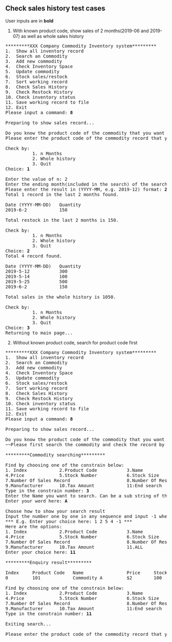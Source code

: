 ## Check sales history test cases
User inputs are in **bold**     
1. With known product code, show sales of 2 months(2019-06 and 2019-07) as well as whole sales history
<pre>
*********XXX Company Commodity Inventory system*********
1.  Show all inventory record
2.  Search an Commodity
3.  Add new commodity
4.  Check Inventory Space
5.  Update commodity
6.  Stock sales/restock
7.  Sort working record
8.  Check Sales History
9.  Check Restock History
10. Check inventory status
11. Save working record to file
12. Exit
Please input a command: <b>8</b>

Preparing to show sales record...

Do you know the product code of the commodity that you want to check?(Y/N) <b>Y</b>
Please enter the product code of the commodity record that you want to check: <b>103</b>

Check by:
          1. n Months
          2. Whole history
          3. Quit
Choice: <b>1</b>

Enter the value of n: 2
Enter the ending month(included in the search) of the search
Please enter the result in (YYYY-MM, e.g. 2019-12) format: <b>2019-07</b>
Total 1 record in the last 2 months found.

Date (YYYY-MM-DD)   Quantity
2019-6-2            150   

Total restock in the last 2 months is 150.

Check by:
          1. n Months
          2. Whole history
          3. Quit
Choice: <b>2</b>
Total 4 record found.

Date (YYYY-MM-DD)   Quantity
2019-5-12           300   
2019-5-14           100   
2019-5-25           500   
2019-6-2            150   

Total sales in the whole history is 1050.

Check by:
          1. n Months
          2. Whole history
          3. Quit
Choice: <b>3</b>
Returning to main page...
</pre>

2. Without known product code, search for product code first

<pre>
*********XXX Company Commodity Inventory system*********
1.  Show all inventory record
2.  Search an Commodity
3.  Add new commodity
4.  Check Inventory Space
5.  Update commodity
6.  Stock sales/restock
7.  Sort working record
8.  Check Sales History
9.  Check Restock History
10. Check inventory status
11. Save working record to file
12. Exit
Please input a command: <b>8</b>

Preparing to show sales record...

Do you know the product code of the commodity that you want to check?(Y/N) <b>N</b>
~~Please first search the commodity and check the record by productCode~~

*********Commodity searching*********

Find by choosing one of the constrain below: 
1. Index            2.Product Code           3.Name
4.Price             5.Stock Number           6.Stock Size
7.Number Of Sales Record                     8.Number Of Restock Record
9.Manufacturer      10.Tax Amount            11:End search
Type in the constrain number: <b>3</b>
Enter the Name you want to search. Can be a sub string of the Name
Enter your word here: <b>A</b>

Choose how to show your search result
Input the number one by one in any sequence and input -1 when done or enter 11 to print All
*** E.g. Enter your choice here: 1 2 5 4 -1 ***
Here are the options: 
1. Index            2.Product Code           3.Name
4.Price             5.Stock Number           6.Stock Size
7.Number Of Sales Record                     8.Number Of Restock Record
9.Manufacturer      10.Tax Amount            11.ALL
Enter your choice here: <b>11</b>

*********Enquiry result*********

Index     Product Code   Name                Price     Stock Number   Stock Size     Number of Sales Record Number of Restock Record  Manufacturer             Tax Amount     
0         101            Commodity A         $2        100            1              1                      2                         Man A                    $0             

Find by choosing one of the constrain below: 
1. Index            2.Product Code           3.Name
4.Price             5.Stock Number           6.Stock Size
7.Number Of Sales Record                     8.Number Of Restock Record
9.Manufacturer      10.Tax Amount            11:End search
Type in the constrain number: <b>11</b>

Exiting search...

Please enter the product code of the commodity record that you want to check: 
</pre>
